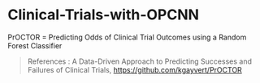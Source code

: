 # Clinical-Trials-with-OPCNN

PrOCTOR = Predicting Odds of Clinical Trial Outcomes using a Random Forest Classifier
> References : A Data-Driven Approach to Predicting Successes and Failures of Clinical Trials,
> https://github.com/kgayvert/PrOCTOR
